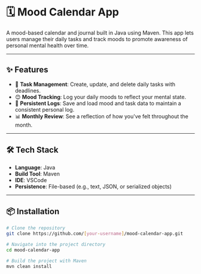 # 🗓️ Mood Calendar App

A mood-based calendar and journal built in Java using Maven. This app lets users manage their daily tasks and track moods to promote awareness of personal mental health over time.

---

## ✨ Features

- 📌 **Task Management**: Create, update, and delete daily tasks with deadlines.
- 😊 **Mood Tracking**: Log your daily moods to reflect your mental state.
- 💾 **Persistent Logs**: Save and load mood and task data to maintain a consistent personal log.
- 📊 **Monthly Review**: See a reflection of how you've felt throughout the month.

---

## 🛠️ Tech Stack

- **Language**: Java
- **Build Tool**: Maven
- **IDE**: VSCode
- **Persistence**: File-based (e.g., text, JSON, or serialized objects)

---

## 📦 Installation

```bash
# Clone the repository
git clone https://github.com/[your-username]/mood-calendar-app.git

# Navigate into the project directory
cd mood-calendar-app

# Build the project with Maven
mvn clean install
